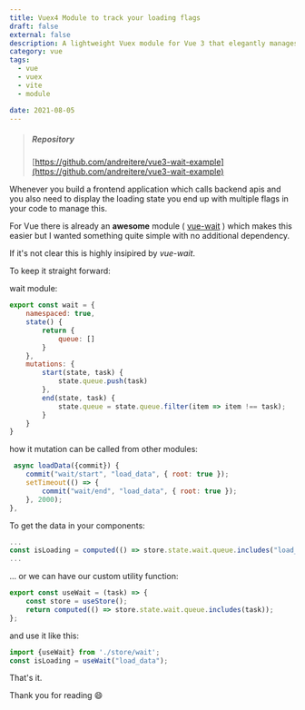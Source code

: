 ```yaml
---
title: Vuex4 Module to track your loading flags
draft: false
external: false
description: A lightweight Vuex module for Vue 3 that elegantly manages loading states across your application, with practical examples and zero dependencies.
category: vue
tags:
  - vue
  - vuex
  - vite
  - module

date: 2021-08-05
---
```


> ##### Repository
> [https://github.com/andreitere/vue3-wait-example](https://github.com/andreitere/vue3-wait-example)


Whenever you build a frontend application which calls backend apis and you also need to display the loading state you end up with multiple flags
in your code to manage this.

For Vue there is already an **awesome** module ( [vue-wait](https://github.com/f/vue-wait) ) which makes this easier but I wanted something quite simple with no additional dependency.

If it's not clear this is highly insipired by *vue-wait*.

To keep it straight forward:

wait module:
```js
export const wait = {
    namespaced: true,
    state() {
        return {
            queue: []
        }
    },
    mutations: {
        start(state, task) {
            state.queue.push(task)
        },
        end(state, task) {
            state.queue = state.queue.filter(item => item !== task);
        }
    }
}
```

how it mutation can be called from other modules:

```js
 async loadData({commit}) {
    commit("wait/start", "load_data", { root: true });
    setTimeout(() => {
        commit("wait/end", "load_data", { root: true });
    }, 2000);
},
```


To get the data in your components:

```js
...
const isLoading = computed(() => store.state.wait.queue.includes("load_data"));
...
```


... or we can have our custom utility function:

```js
export const useWait = (task) => {
    const store = useStore();
    return computed(() => store.state.wait.queue.includes(task));
};
```

and use it like this:
```js
import {useWait} from './store/wait';
const isLoading = useWait("load_data");
```


That's it.

Thank you for reading 😄
